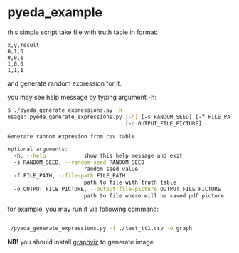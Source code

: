 # pyeda_example

this simple script take file with truth table in format:
```
x,y,result
0,1,0
0,0,1
1,0,0
1,1,1
```
and generate random expression for it.

you may see help message by typing argument -h:
```bash
$ ./pyeda_generate_expressions.py -h
usage: pyeda_generate_expressions.py [-h] [-s RANDOM_SEED] [-f FILE_PATH]
                                     [-o OUTPUT_FILE_PICTURE]

Generate random expresion from csv table

optional arguments:
  -h, --help            show this help message and exit
  -s RANDOM_SEED, --random-seed RANDOM_SEED
                        random seed value
  -f FILE_PATH, --file-path FILE_PATH
                        path to file with truth table
  -o OUTPUT_FILE_PICTURE, --output-file-picture OUTPUT_FILE_PICTURE
                        path to file where will be saved pdf picture
 ```
 
 for example, you may run it via following command:
 ```bash
 
 ./pyeda_generate_expressions.py -f ./test_tt1.csv -o graph
 ```
 
**NB!** you should install [graphviz](https://www.graphviz.org/) to generate image
